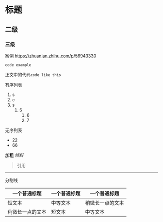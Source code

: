 # 标题
## 二级
### 三级
案例
https://zhuanlan.zhihu.com/p/56943330

```
code example
```

正文中的代码`code like this`

有序列表
1. s
2. c
3. s
    1. 5
        1. 6
        2. 7

无序列表
- 22
- 66

**加粗**
*倾斜*

>引用
---
分割线


| 一个普通标题 | 一个普通标题 | 一个普通标题 |
| ------ | ------ | ------ |
| 短文本 | 中等文本 | 稍微长一点的文本 |
| 稍微长一点的文本 | 短文本 | 中等文本 |